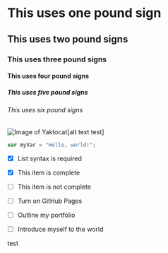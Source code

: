 # This uses one pound sign
## This uses two pound signs
### This uses three pound signs
#### This uses four pound signs
##### This uses five pound signs
###### This uses six pound signs

![Image of Yaktocat](https://octodex.github.com/images/yaktocat.png)[alt text test]

``` javascript
var myVar = "Hello, world!";
```

- [x] List syntax is required
- [x] This item is complete
- [ ] This item is not complete

- [ ] Turn on GitHub Pages
- [ ] Outline my portfolio
- [ ] Introduce myself to the world

test
